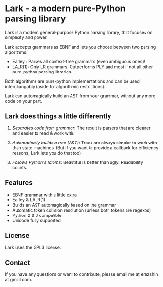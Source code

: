 # Lark - a modern pure-Python parsing library

Lark is a modern general-purpose Python parsing library, that focuses on simplicity and power.

Lark accepts grammars as EBNF and lets you choose between two parsing algorithms:

 - Earley : Parses all context-free grammars (even ambiguous ones)!
 - LALR(1): Only LR grammars. Outperforms PLY and most if not all other pure-python parsing libraries.

Both algorithms are pure-python implementations and can be used interchangably (aside for algorithmic restrictions).

Lark can automagically build an AST from your grammar, without any more code on your part.


## Lark does things a little differently

1. *Separates code from grammar*: The result is parsers that are cleaner and easier to read & work with.

2. *Automatically builds a tree (AST)*: Trees are always simpler to work with than state-machines. (But if you want to provide a callback for efficiency reasons, Lark lets you do that too)

3. *Follows Python's Idioms*: Beautiful is better than ugly. Readability counts.


## Features

 - EBNF grammar with a little extra
 - Earley & LALR(1)
 - Builds an AST automagically based on the grammar
 - Automatic token collision resolution (unless both tokens are regexps)
 - Python 2 & 3 compatible
 - Unicode fully supported

## License

Lark uses the GPL3 license.

## Contact

If you have any questions or want to contribute, please email me at erezshin at gmail com.
